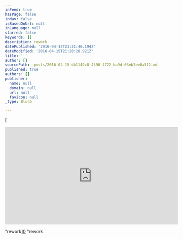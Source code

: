 ```yaml
---
inFeed: true
hasPage: false
inNav: false
isBasedOnUrl: null
inLanguage: null
starred: false
keywords: []
description: rework
datePublished: '2016-04-15T21:31:46.194Z'
dateModified: '2016-04-15T21:28:26.921Z'
title: ''
author: []
sourcePath: _posts/2016-04-15-db1149c8-4590-4722-ba9d-03eb7ee0a512.md
published: true
authors: []
publisher:
  name: null
  domain: null
  url: null
  favicon: null
_type: Blurb

---
```

[

<iframe width="560" height="315" src="https://www.youtube.com/embed/ucJF8kuimgI" frameborder="0" allowfullscreen="allowfullscreen" style=""></iframe>

"rework][0]
"rework

[0]: href